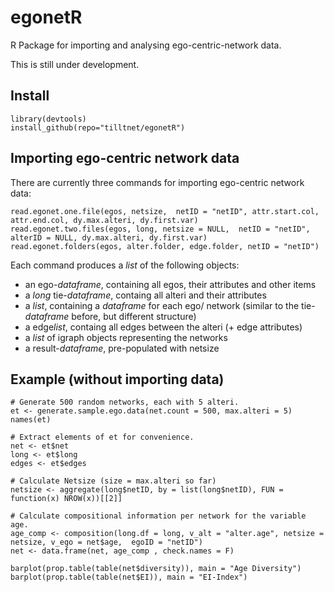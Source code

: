egonetR
=======

R Package for importing and analysing ego-centric-network data.

This is still under development.


Install
-------
    library(devtools)
    install_github(repo="tilltnet/egonetR")

Importing ego-centric network data
----------------------------
There are currently three commands for importing ego-centric network data:
    
    read.egonet.one.file(egos, netsize,  netID = "netID", attr.start.col, attr.end.col, dy.max.alteri, dy.first.var)
    read.egonet.two.files(egos, long, netsize = NULL,  netID = "netID", alterID = NULL, dy.max.alteri, dy.first.var)
    read.egonet.folders(egos, alter.folder, edge.folder, netID = "netID")
    
Each command produces a *list* of the following objects:

  - an ego-*dataframe*, containing all egos, their attributes and other items
  - a *long* tie-*dataframe*, containg all alteri and their attributes
  - a *list*, containing a *dataframe* for each ego/ network (similar to the tie-*dataframe* before, but different structure)
  - a edge*list*, containg all edges between the alteri (+ edge attributes)
  - a *list* of igraph objects representing the networks
  - a result-*dataframe*, pre-populated with netsize

Example (without importing data)
-------

    # Generate 500 random networks, each with 5 alteri.
    et <- generate.sample.ego.data(net.count = 500, max.alteri = 5)
    names(et)
    
    # Extract elements of et for convenience.
    net <- et$net
    long <- et$long
    edges <- et$edges
    
    # Calculate Netsize (size = max.alteri so far)
    netsize <- aggregate(long$netID, by = list(long$netID), FUN = function(x) NROW(x))[[2]]
    
    # Calculate compositional information per network for the variable age.
    age_comp <- composition(long.df = long, v_alt = "alter.age", netsize = netsize, v_ego = net$age,  egoID = "netID")
    net <- data.frame(net, age_comp , check.names = F)
    
    barplot(prop.table(table(net$diversity)), main = "Age Diversity")
    barplot(prop.table(table(net$EI)), main = "EI-Index")